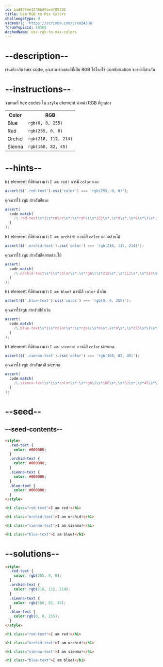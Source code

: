 ```yaml
---
id: bad82fee1348bd9aedf08721
title: Use RGB to Mix Colors
challengeType: 0
videoUrl: 'https://scrimba.com/c/cm24JU6'
forumTopicId: 18368
dashedName: use-rgb-to-mix-colors
---
```


# --description--

เช่นเดียวกับ hex code, คุณสามารถผสมสีที่เป็น RGB ได้โดยใช้ combination ของค่าที่ต่างกัน

# --instructions--

จงแทนที่ hex codes ใน `style` element ด้วยค่า RGB ที่ถูกต้อง

<table class='table table-striped'><tbody><tr><th>Color</th><th>RGB</th></tr><tr><td>Blue</td><td><code>rgb(0, 0, 255)</code></td></tr><tr><td>Red</td><td><code>rgb(255, 0, 0)</code></td></tr><tr><td>Orchid</td><td><code>rgb(218, 112, 214)</code></td></tr><tr><td>Sienna</td><td><code>rgb(160, 82, 45)</code></td></tr></tbody></table>

# --hints--

`h1` element ที่มีข้อความว่า `I am red!` ควรมี `color` แดง

```js
assert($('.red-text').css('color') === 'rgb(255, 0, 0)');
```

คุณควรใช้ `rgb` สำหรับสีแดง

```js
assert(
  code.match(
    /\.red-text\s*{\s*color\s*:\s*rgb\(\s*255\s*,\s*0\s*,\s*0\s*\)\s*;?\s*}/gi
  )
);
```

`h1` element ที่มีข้อความว่า `I am orchid!` ควรมีสี `color` ดอกกล้วยไม้

```js
assert($('.orchid-text').css('color') === 'rgb(218, 112, 214)');
```

คุณควรใช้ `rgb` สำหรับสีดอกกล้วยไม้

```js
assert(
  code.match(
    /\.orchid-text\s*{\s*color\s*:\s*rgb\(\s*218\s*,\s*112\s*,\s*214\s*\)\s*;?\s*}/gi
  )
);
```

`h1` element ที่มีข้อความว่า `I am blue!` ควรมีสี `color` น้ำเงิน

```js
assert($('.blue-text').css('color') === 'rgb(0, 0, 255)');
```

คุณควรใช้`rgb` สำหรับสีน้ำเงิน

```js
assert(
  code.match(
    /\.blue-text\s*{\s*color\s*:\s*rgb\(\s*0\s*,\s*0\s*,\s*255\s*\)\s*;?\s*}/gi
  )
);
```

`h1` element ที่มีข้อความว่า `I am sienna!` ควรมีสี `color` sienna.

```js
assert($('.sienna-text').css('color') === 'rgb(160, 82, 45)');
```

คุณควรใช้ `rgb` สำหรับค่าสี sienna

```js
assert(
  code.match(
    /\.sienna-text\s*{\s*color\s*:\s*rgb\(\s*160\s*,\s*82\s*,\s*45\s*\)\s*;?\s*}/gi
  )
);
```

# --seed--

## --seed-contents--

```html
<style>
  .red-text {
    color: #000000;
  }
  .orchid-text {
    color: #000000;
  }
  .sienna-text {
    color: #000000;
  }
  .blue-text {
    color: #000000;
  }
</style>

<h1 class="red-text">I am red!</h1>

<h1 class="orchid-text">I am orchid!</h1>

<h1 class="sienna-text">I am sienna!</h1>

<h1 class="blue-text">I am blue!</h1>
```

# --solutions--

```html
<style>
  .red-text {
    color: rgb(255, 0, 0);
  }
  .orchid-text {
    color: rgb(218, 112, 214);
  }
  .sienna-text {
    color: rgb(160, 82, 45);
  }
  .blue-text {
    color:rgb(0, 0, 255);
  }
</style>

<h1 class="red-text">I am red!</h1>

<h1 class="orchid-text">I am orchid!</h1>

<h1 class="sienna-text">I am sienna!</h1>

<h1 class="blue-text">I am blue!</h1>
```
